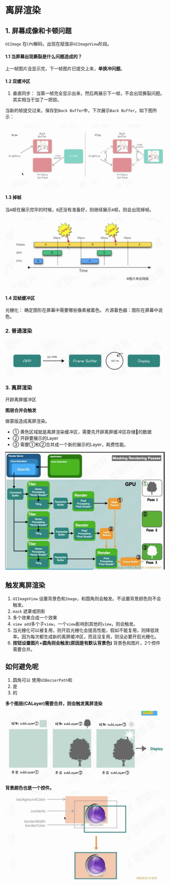 # 离屏渲染

## 1. 屏幕成像和卡顿问题

`UIImage` 在`CPU`解码，出现在赋值非`UIImageView`阶段。

#### 1.1 当屏幕出现撕裂是什么问题造成的？

 上一帧图片没显示完，下一帧图片已提交上来，**单换冲问题**。
 

#### 1.2 双缓冲区

1. 垂直同步： 当第一帧完全显示出来，然后再展示下一帧，不会出现撕裂问题。其实相当于加了一把锁。

当新的帧提交过来，保存到`Back Buffer`中，下次展示`Back Buffer`。如下图所示：



![-w513](media/16157867887049.jpg)

#### 1.3 掉帧
当`A`帧在展示完毕的时候，`B`还没有准备好，则继续展示`A`帧，则会出现掉帧。

![-w445](media/16157869731497.jpg)


#### 1.4 双帧缓冲区

光栅化： 确定图形在屏幕中需要哪些像素被着色。
片源着色器：图形在屏幕中说色。

### 2. 普通渲染
![-w514](media/16157878576215.jpg)

### 3. 离屏渲染

开辟离屏缓冲区

**图层合并会触发**


 做蒙版造成离屏渲染。
 - ① 黄色区域就是离屏渲染缓冲区，需要先开辟离屏缓冲区存储🌲的数据
 - ② 开辟要展示的Layer
 - ③ 需要①和②合并成一个新的展示的Layer，耗费性能。

 
 ![-w449](media/16157880240494.jpg)
 
##  触发离屏渲染
 
 1. `UIImageView` 设置背景色和`Image`，和圆角则会触发。不设置背景颜色则不会触发。
 2. `mask` 遮罩或阴影
 3. 多个效果合成一个效果
 4. `view add`多个子`view`，一个`view`影响到其他的`view`，则会触发。
 5. 当光栅化可以被复用，则开启光栅化会提高性能，假如不能复用，则降低效率。因为每次都生成新的离屏缓冲区，而且没复用，则没必要开启光栅化。
 6. **按钮设置图片+圆角则会触发(原因是有默认背景色)** 背景色和图片，2个控件需要合并。

## 如何避免呢
1. 圆角可以 使用`UIBezierPath`和
2. 是
3. 的



 
 
 
 **多个图层(CALayer)需要合并，则会触发离屏渲染**

 
![-w504](media/16157884581044.jpg)
**背景颜色也是一个控件。**
![-w464](media/16157884831811.jpg)

